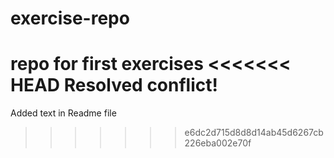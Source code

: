 # exercise-repo
repo for first exercises
<<<<<<< HEAD
Resolved conflict!
=======
Added text in Readme file
>>>>>>> e6dc2d715d8d8d14ab45d6267cb226eba002e70f
